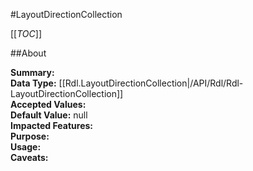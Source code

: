 #LayoutDirectionCollection

[[_TOC_]]

##About

**Summary:**   
**Data Type:** [[Rdl.LayoutDirectionCollection|/API/Rdl/Rdl-LayoutDirectionCollection]]  
**Accepted Values:**   
**Default Value:** null  
**Impacted Features:**   
**Purpose:**   
**Usage:**   
**Caveats:**   

